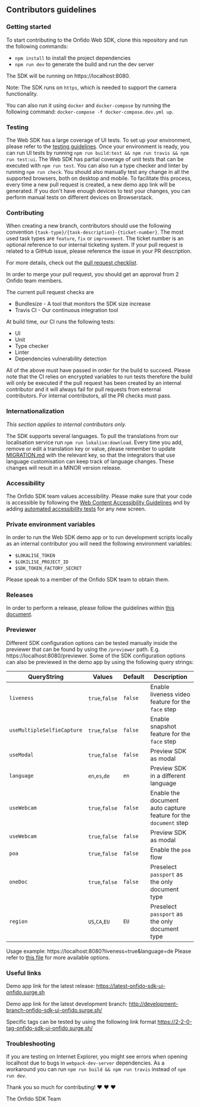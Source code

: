 ## Contributors guidelines
 
### Getting started
To start contributing to the Onfido Web SDK, clone this repository and run the following commands:
 
- `npm install` to install the project dependencies
- `npm run dev` to generate the build and run the dev server
 
The SDK will be running on https://localhost:8080.
 
Note: The SDK runs on `https`, which is needed to support the camera functionality.
 
You can also run it using `docker` and `docker-compose` by running the following command: `docker-compose -f docker-compose.dev.yml up`.
 
### Testing
The Web SDK has a large coverage of UI tests. To set up your environment, please refer to the [testing guidelines](./test/TESTING_GUIDELINES.md).
Once your environment is ready, you can run UI tests by running `npm run build:test && npm run travis && npm run test:ui`.
The Web SDK has partial coverage of unit tests that can be executed with `npm run test`.
You can also run a type checker and linter by running `npm run check`.
You should also manually test any change in all the supported browsers, both on desktop and mobile. To facilitate this process, every time a new pull request is created, a new demo app link will be generated. If you don't have enough devices to test your changes, you can perform manual tests on different devices on Browserstack.
 
### Contributing
When creating a new branch, contributors should use the following convention `{task-type}/{task-description}-{ticket-number}`.
The most used task types are `feature`, `fix` or `improvement`. The ticket number is an optional reference to our internal ticketing system.
If your pull request is related to a GitHub issue, please reference the issue in your PR description.
 
For more details, check out the [pull request checklist](./.github/PULL_REQUEST_TEMPLATE.md).
 
In order to merge your pull request, you should get an approval from 2 Onfido team members. 
 
The current pull request checks are
- Bundlesize - A tool that monitors the SDK size increase
- Travis CI - Our continuous integration tool
 
At build time, our CI runs the following tests:
- UI
- Unit
- Type checker
- Linter
- Dependencies vulnerability detection
 
All of the above must have passed in order for the build to succeed. Please note that the CI relies on encrypted variables to run tests therefore the build will only be executed if the pull request has been created by an internal contributor and it will always fail for pull requests from external contributors.
For internal contributors, all the PR checks must pass. 
 
### Internationalization
 
_This section applies to internal contributors only._

The SDK supports several languages. To pull the translations from our localisation service run `npm run lokalise:download`.
Every time you add, remove or edit a translation key or value, please remember to update [MIGRATION.md](MIGRATION.md) with the relevant key, so that the integrators that use language customisation can keep track of language changes. These changes will result in a MINOR version release.
 
### Accessibility
The Onfido SDK team values accessibility. Please make sure that your code is accessible 
by following the [Web Content Accessibility Guidelines](https://www.w3.org/WAI/standards-guidelines/wcag/) and by adding [automated accessibility tests](test/utils/accessibility.js) for any new screen.

### Private environment variables

In order to run the Web SDK demo app or to run development scripts locally as an internal contributor you will need the following environment variables:
- `$LOKALISE_TOKEN`
- `$LOKILISE_PROJECT_ID`
- `$SDK_TOKEN_FACTORY_SECRET`

Please speak to a member of the Onfido SDK team to obtain them.

### Releases

In order to perform a release, please follow the guidelines within [this document](release/RELEASE_GUIDELINES.md).

### Previewer

Different SDK configuration options can be tested manually inside the previewer that can be found by using the `/previewer` path. E.g. https://localhost:8080/previewer.
Some of the SDK configuration options can also be previewed in the demo app by using the following query strings:

| QueryString                | Values         | Default | Description                                                       |
|----------------------------|----------------|---------|-------------------------------------------------------------------|
| `liveness`                 | `true`,`false` | `false` | Enable liveness video feature for the `face` step                 |
| `useMultipleSelfieCapture` | `true`,`false` | `false` | Enable snapshot feature for the `face` step                       |
| `useModal`                 | `true`,`false` | `false` | Preview SDK as modal                                              |
| `language`                 | `en`,`es`,`de` | `en`    | Preview SDK in a different language                               |
| `useWebcam`                | `true`,`false` | `false` | Enable the document auto capture feature for the `document` step  |
| `useWebcam`                | `true`,`false` | `false` | Preview SDK as modal                                              |
| `poa`                      | `true`,`false` | `false` | Enable the `poa` flow                                             |
| `oneDoc`                   | `true`,`false` | `false` | Preselect `passport` as the only document type                    |
| `region`                   | `US`,`CA`,`EU` | `EU`    | Preselect `passport` as the only document type                    |

Usage example: https://localhost:8080?liveness=true&language=de
Please refer to [this file](./src/demo/demoUtils.js) for more available options.

### Useful links
Demo app link for the latest release: https://latest-onfido-sdk-ui-onfido.surge.sh

Demo app link for the latest development branch: http://development-branch-onfido-sdk-ui-onfido.surge.sh/

Specific tags can be tested by using the following link format https://2-2-0-tag-onfido-sdk-ui-onfido.surge.sh/ 

### Troubleshooting
 
If you are testing on Internet Explorer, you might see errors when opening localhost due to bugs in `webpack-dev-server` dependencies. As a workaround you can run `npm run build && npm run travis` instead of `npm run dev`.

 
Thank you so much for contributing! :heart: :heart: :heart:
 
The Onfido SDK Team